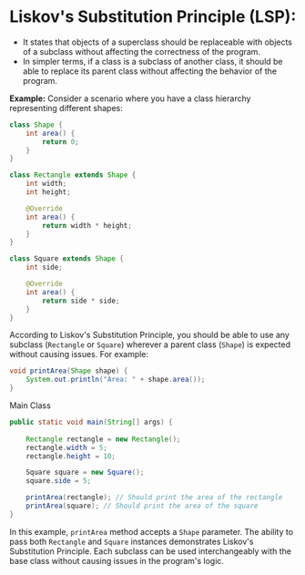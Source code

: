 # Liskov's Substitution Principle (LSP):

- It states that objects of a superclass should be replaceable with objects of a subclass without affecting the correctness of the program.
- In simpler terms, if a class is a subclass of another class, it should be able to replace its parent class without affecting the behavior of the program.

**Example:**
Consider a scenario where you have a class hierarchy representing different shapes:

```java
class Shape {
    int area() {
        return 0;
    }
}

class Rectangle extends Shape {
    int width;
    int height;

    @Override
    int area() {
        return width * height;
    }
}

class Square extends Shape {
    int side;

    @Override
    int area() {
        return side * side;
    }
}
```

According to Liskov's Substitution Principle, you should be able to use any subclass (`Rectangle` or `Square`) wherever a parent class (`Shape`) is expected without causing issues. For example:

```java
void printArea(Shape shape) {
    System.out.println("Area: " + shape.area());
}
```

Main Class

```java
public static void main(String[] args) {
    
    Rectangle rectangle = new Rectangle();
    rectangle.width = 5;
    rectangle.height = 10;

    Square square = new Square();
    square.side = 5;

    printArea(rectangle); // Should print the area of the rectangle
    printArea(square); // Should print the area of the square
}
```

In this example, `printArea` method accepts a `Shape` parameter. The ability to pass both `Rectangle` and `Square` instances demonstrates Liskov's Substitution Principle. Each subclass can be used interchangeably with the base class without causing issues in the program's logic.